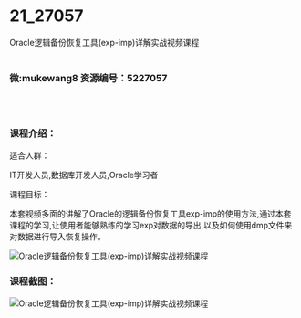 # 21_27057
Oracle逻辑备份恢复工具(exp-imp)详解实战视频课程
<br/></br>
<h3>微:mukewang8 资源编号：5227057</h3>
<br/></br>
<h3>课程介绍：</h3>
<p>适合人群：</p>
<p>IT开发人员,数据库开发人员,<a title="查看与 Oracle 相关的文章" target="_blank">Oracle</a>学习者</p>
<p>课程目标：</p>
<p>本套视频多面的讲解了<a title="查看与 Oracle 相关的文章" target="_blank">Oracle</a>的逻辑备份恢复工具exp-imp的使用方法,通过本套课程的学习,让使用者能够熟练的学习exp对数据的导出,以及如何使用dmp文件来对数据进行导入恢复操作。</p>
<p><img src="https://www.ko996.com/wp-content/uploads/img/2022/10/4-300x180.png" alt="Oracle逻辑备份恢复工具(exp-imp)详解实战视频课程"></p>
<div class="info-desc">
<h3>课程截图：</h3>
<p><img src="https://www.ko996.com/wp-content/uploads/img/2022/10/2-65.png" alt="Oracle逻辑备份恢复工具(exp-imp)详解实战视频课程"></p>


			
</div>
